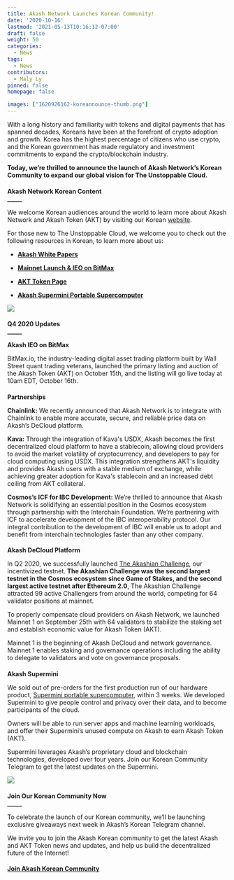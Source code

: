 ```yaml
---
title: Akash Network Launches Korean Community!
date: '2020-10-16'
lastmod: '2021-05-13T10:16:12-07:00'
draft: false
weight: 50
categories:
  - News
tags:
  - News
contributors:
  - Maly Ly
pinned: false
homepage: false

images: ["1620926162-koreannounce-thumb.png"]
---
```

With a long history and familiarity with tokens and digital payments that has spanned decades, Koreans have been at the forefront of crypto adoption and growth. Korea has the highest percentage of citizens who use crypto, and the Korean government has made regulatory and investment commitments to expand the crypto/blockchain industry.  
  

**Today, we’re thrilled to announce the launch of Akash Network’s Korean Community to expand our global vision for The Unstoppable Cloud.**

####   
**Akash Network Korean Content**  
**\_\_\_\_\_**

We welcome Korean audiences around the world to learn more about Akash Network and Akash Token (AKT) by visiting our Korean [website](https://akash.network/about/?lang=zh-hans).

For those new to The Unstoppable Cloud, we welcome you to check out the following resources in Korean, to learn more about us:  

*   [**Akash White Papers**](https://akash.network/whitepapers/?lang=ko)
    
*   [**Mainnet Launch & IEO on BitMax**](https://akash.network/blog/%ec%95%84%ec%b9%b4%ec%8b%9c%ea%b0%80-%eb%a9%94%ec%9d%b8%eb%84%b7-%eb%a1%a0%ec%b9%ad%ea%b3%bc-bitmax%ec%97%90%ec%84%9c-ieo%eb%a5%bc-%ec%a7%84%ed%96%89%ed%95%a9%eb%8b%88%eb%8b%a4/?lang=ko)
    
*   [**AKT Token Page**](https://akash.network/token/?lang=ko)
    
*   [**Akash Supermini Portable Supercomputer**](https://akash.network/supermini/?lang=ko)
    

![](https://www.datocms-assets.com/45776/1620925242-mainnet-and-bm-banner-1024x768.png)

####   
  
**Q4 2020 Updates**  
**\_\_\_\_\_**

**Akash IEO on BitMax**

BitMax.io, the industry-leading digital asset trading platform built by Wall Street quant trading veterans, launched the primary listing and auction of the Akash Token (AKT) on October 15th, and the listing will go live today at 10am EDT, October 16th.

####   
**Partnerships**  

**Chainlink:** We recently announced that Akash Network is to integrate with Chainlink to enable more accurate, secure, and reliable price data on Akash’s DeCloud platform.  
  
**Kava:** Through the integration of Kava's USDX, Akash becomes the first decentralized cloud platform to have a stablecoin, allowing cloud providers to avoid the market volatility of cryptocurrency, and developers to pay for cloud computing using USDX. This integration strengthens AKT's liquidity and provides Akash users with a stable medium of exchange, while achieving greater adoption for Kava's stablecoin and an increased debt ceiling from AKT collateral.

**Cosmos’s ICF for IBC Development:** We’re thrilled to announce that Akash Network is solidifying an essential position in the Cosmos ecosystem through partnership with the Interchain Foundation. We’re partnering with ICF to accelerate development of the IBC interoperability protocol. Our integral contribution to the development of IBC will enable us to adopt and benefit from interchain technologies faster than any other company.

####   
**Akash DeCloud Platform**  

In Q2 2020, we successfully launched [The Akashian Challenge](https://akash.network/challenge/), our incentivized testnet. **The Akashian Challenge was the second largest testnet in the Cosmos ecosystem since Game of Stakes, and the second largest active testnet after Ethereum 2.0**, The Akashian Challenge attracted 99 active Challengers from around the world, competing for 64 validator positions at mainnet.  

To properly compensate cloud providers on Akash Network, we launched Mainnet 1 on September 25th with 64 validators to stabilize the staking set and establish economic value for Akash Token (AKT).   

Mainnet 1 is the beginning of Akash DeCloud and network governance. Mainnet 1 enables staking and governance operations including the ability to delegate to validators and vote on governance proposals.

####   
**Akash Supermini**

We sold out of pre-orders for the first production run of our hardware product, [Supermini portable supercomputer](https://akash.network/supermini/), within 3 weeks. We developed Supermini to give people control and privacy over their data, and to become participants of the cloud.   

Owners will be able to run server apps and machine learning workloads, and offer their Supermini’s unused compute on Akash to earn Akash Token (AKT).   

Supermini leverages Akash’s proprietary cloud and blockchain technologies, developed over four years. Join our Korean Community Telegram to get the latest updates on the Supermini.

![](https://www.datocms-assets.com/45776/1620922460-akashsuperminiconceptrenderday1-1024x576.jpg)

####   
**Join Our Korean Community Now**  
**\_\_\_\_\_**  

To celebrate the launch of our Korean community, we’ll be launching exclusive giveaways next week in Akash’s Korean Telegram channel.  

We invite you to join the Akash Korean community to get the latest Akash and AKT Token news and updates, and help us build the decentralized future of the Internet!   

####   
  
[**Join Akash Korean Community**](https://t.me/AkashNW_KR)